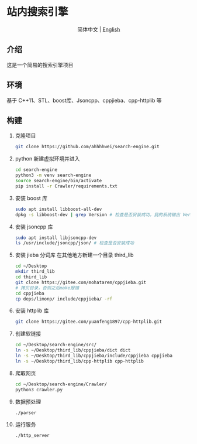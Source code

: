 # 站内搜索引擎

<div align="center">

简体中文 | [English](readme.en.md)

</div>

## 介绍
这是一个简易的搜索引擎项目

## 环境
基于 C++11、STL、boost库、Jsoncpp、cppjieba、cpp-httplib 等

## 构建
1. 克隆项目
   ```bash
   git clone https://github.com/ahhhhwei/search-engine.git
   ```

2. python 新建虚拟环境并进入
   ```bash
   cd search-engine
   python3 -m venv search-engine
   source search-engine/bin/activate
   pip install -r Crawler/requirements.txt
   ```

3. 安装 boost 库
   ```bash
   sudo apt install libboost-all-dev
   dpkg -s libboost-dev | grep Version # 检查是否安装成功，我的系统输出 Version: 1.71.0.0ubuntu2
   ```

4. 安装 jsoncpp 库
   ```bash
   sudo apt install libjsoncpp-dev
   ls /usr/include/jsoncpp/json/ # 检查是否安装成功
   ```

5. 安装 jieba 分词库
   在其他地方新建一个目录 third_lib
   ```bash
   cd ~/Desktop 
   mkdir third_lib
   cd third_lib
   git clone https://gitee.com/mohatarem/cppjieba.git
   # 拷贝目录，否则之后make报错
   cd cppjieba
   cp deps/limonp/ include/cppjieba/ -rf
   ```

6. 安装 httplib 库
   ```bash
   git clone https://gitee.com/yuanfeng1897/cpp-httplib.git
   ```

7. 创建软链接
   ```bash
   cd ~/Desktop/search-engine/src/
   ln -s ~/Desktop/third_lib/cppjieba/dict dict
   ln -s ~/Desktop/third_lib/cppjieba/include/cppjieba cppjieba
   ln -s ~/Desktop/third_lib/cpp-httplib cpp-httplib
   ```

8. 爬取网页
   ```bash
   cd ~/Desktop/search-engine/Crawler/
   python3 crawler.py
   ```

9. 数据预处理
   ```bash
   ./parser
   ```

10. 运行服务
    ```bash
    ./http_server
    ```

